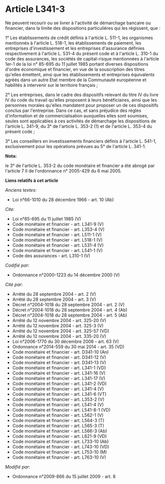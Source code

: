 # Article L341-3

Ne peuvent recourir ou se livrer à l'activité de démarchage bancaire ou financier, dans la limite des dispositions
particulières qui les régissent, que : 

1° Les établissements de crédit définis à l'article L. 511-1, les organismes mentionnés à l'article L. 518-1, les
établissements de paiement, les entreprises d'investissement et les entreprises d'assurance définies respectivement à
l'article L. 531-4 du présent code et à l'article L. 310-1 du code des assurances, les sociétés de capital-risque mentionnées
à l'article 1er-1 de la loi n° 85-695 du 11 juillet 1985 portant diverses dispositions d'ordre économique et financier, en
vue de la souscription des titres qu'elles émettent, ainsi que les établissements et entreprises équivalents agréés dans un
autre Etat membre de la Communauté européenne et habilités à intervenir sur le territoire français ; 

2° Les entreprises, dans le cadre des dispositifs relevant du titre IV du livre IV du code du travail qu'elles proposent à
leurs bénéficiaires, ainsi que les personnes morales qu'elles mandatent pour proposer un de ces dispositifs conclus par
l'entreprise. Dans ce cas, et sans préjudice des règles d'information et de commercialisation auxquelles elles sont soumises,
seules sont applicables à ces activités de démarchage les dispositions de l'article L. 341-9, du 3° de l'article L. 353-2 (1)
et de l'article L. 353-4 du présent code ; 

3° Les conseillers en investissements financiers définis à l'article L. 541-1, exclusivement pour les opérations prévues au
5° de l'article L. 341-1.

**Nota:**

le 3° de l'article L. 353-2 du code monétaire et financier a été abrogé par l'article 7 II de l'ordonnance n° 2005-429 du 6
mai 2005.

**Liens relatifs à cet article**

_Anciens textes_:

  - Loi n°66-1010 du 28 décembre 1966 - art. 10 (Ab)

_Cite_:

  - Loi n°85-695 du 11 juillet 1985 (V)
  - Code monétaire et financier - art. L341-9 (V)
  - Code monétaire et financier - art. L353-4 (V)
  - Code monétaire et financier - art. L511-1 (V)
  - Code monétaire et financier - art. L518-1 (V)
  - Code monétaire et financier - art. L531-4 (V)
  - Code monétaire et financier - art. L541-1 (V)
  - Code des assurances - art. L310-1 (V)

_Codifié par_:

  - Ordonnance n°2000-1223 du 14 décembre 2000 (V)

_Cité par_:

  - Arrêté du 28 septembre 2004 - art. 2 (V)
  - Arrêté du 28 septembre 2004 - art. 3 (V)
  - Décret n°2004-1018 du 28 septembre 2004 - art. 2 (V)
  - Décret n°2004-1018 du 28 septembre 2004 - art. 4 (Ab)
  - Décret n°2004-1018 du 28 septembre 2004 - art. 5 (Ab)
  - Arrêté du 12 novembre 2004 - art. 325-20 (V)
  - Arrêté du 12 novembre 2004 - art. 325-3 (V)
  - Arrêté du 12 novembre 2004 - art. 325-57 (VD)
  - Arrêté du 12 novembre 2004 - art. 335-20 (V)
  - Loi n°2006-1770 du 30 décembre 2006 - art. 63 (V)
  - Ordonnance n°2014-559 du 30 mai 2014 - art. 35 (VD)
  - Code monétaire et financier - art. D341-10 (An)
  - Code monétaire et financier - art. D341-12 (V)
  - Code monétaire et financier - art. D341-13 (V)
  - Code monétaire et financier - art. L341-1 (VD)
  - Code monétaire et financier - art. L341-16 (V)
  - Code monétaire et financier - art. L341-17 (V)
  - Code monétaire et financier - art. L341-2 (VD)
  - Code monétaire et financier - art. L341-4 (V)
  - Code monétaire et financier - art. L341-6 (VT)
  - Code monétaire et financier - art. L353-2 (V)
  - Code monétaire et financier - art. L541-4 (V)
  - Code monétaire et financier - art. L541-8-1 (VD)
  - Code monétaire et financier - art. L562-1 (V)
  - Code monétaire et financier - art. L564-3 (T)
  - Code monétaire et financier - art. L565-3 (T)
  - Code monétaire et financier - art. L566-3 (Ab)
  - Code monétaire et financier - art. L621-9 (VD)
  - Code monétaire et financier - art. L733-10 (Ab)
  - Code monétaire et financier - art. L743-10 (VD)
  - Code monétaire et financier - art. L753-10 (M)
  - Code monétaire et financier - art. L763-10 (V)

_Modifié par_:

  - Ordonnance n°2009-866 du 15 juillet 2009 - art. 8
